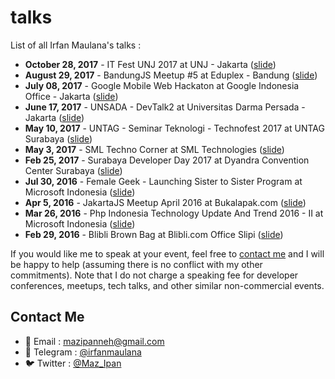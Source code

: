 # talks

List of all Irfan Maulana's talks :

+ **October 28, 2017** - IT Fest UNJ 2017 at UNJ - Jakarta ([slide](https://www.slideshare.net/IrfanMaulana21/programmer-in-startup-era))
+ **August 29, 2017** - BandungJS Meetup #5 at Eduplex - Bandung ([slide](https://www.slideshare.net/IrfanMaulana21/bliblidotcom-evolusi-frontend-development-di-bliblidotcom))
+ **July 08, 2017** - Google Mobile Web Hackaton at Google Indonesia Office - Jakarta ([slide](https://www.slideshare.net/IrfanMaulana21/bliblidotcom-amp-and-pwa))
+ **June 17, 2017** - UNSADA - DevTalk2 at Universitas Darma Persada - Jakarta ([slide](https://www.slideshare.net/IrfanMaulana21/angular-the-return-of-the-king))
+ **May 10, 2017** - UNTAG - Seminar Teknologi - Technofest 2017 at UNTAG Surabaya ([slide](https://www.slideshare.net/IrfanMaulana21/how-to-become-rockstar-programmer))
+ **May 3, 2017** - SML Techno Corner at SML Technologies ([slide](https://www.slideshare.net/IrfanMaulana21/how-to-become-rockstar-programmer))
+ **Feb 25, 2017** - Surabaya Developer Day 2017 at Dyandra Convention Center Surabaya ([slide](https://www.slideshare.net/IrfanMaulana21/php-indonesia-x-bliblidotcom-architecting-scalable-css))
+ **Jul 30, 2016** - Female Geek - Launching Sister to Sister Program at Microsoft Indonesia ([slide](https://www.slideshare.net/IrfanMaulana21/php-indonesia-understanding-ui-ux-from-developer-side))
+ **Apr 5, 2016** - JakartaJS Meetup April 2016 at Bukalapak.com ([slide](https://www.slideshare.net/IrfanMaulana21/jakartajs-how-i-learn-javascript-from-basic))
+ **Mar 26, 2016** - Php Indonesia Technology Update And Trend 2016 - II at Microsoft Indonesia ([slide](https://www.slideshare.net/IrfanMaulana21/php-indonesia-nodejs-web-development))
+ **Feb 29, 2016** - Blibli Brown Bag at Blibli.com Office Slipi ([slide](https://www.slideshare.net/IrfanMaulana21/blibli-brown-bag-nodejs-the-other-side-of-javascript-58692089))

If you would like me to speak at your event, feel free to [contact me](#contact-me) and I will be happy to help (assuming there is no conflict with my other commitments). Note that I do not charge a speaking fee for developer conferences, meetups, tech talks, and other similar non-commercial events.

## Contact Me

+ :e-mail: Email : [mazipanneh@gmail.com](mailto:mazipanneh.com)
+ :speech_balloon: Telegram : [@irfanmaulana](https://t.me/irfanmaulana)
+ :bird: Twitter : [@Maz_Ipan](https://twitter.com/Maz_Ipan)
